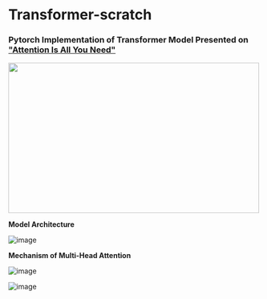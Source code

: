 # Transformer-scratch
### Pytorch Implementation of Transformer Model Presented on ["Attention Is All You Need"](https://arxiv.org/pdf/1706.03762.pdf)
<img src="imgs/attention-title" width="500" height="300"></img>

**Model Architecture**

![image](https://user-images.githubusercontent.com/69974410/182133960-f80a645d-e2df-46fc-aa91-1d8a0d5a0af4.png)



**Mechanism of Multi-Head Attention**

![image](https://user-images.githubusercontent.com/69974410/185332384-fae1ea8f-3f97-4e14-8072-04a19d0176d7.png)

![image](https://user-images.githubusercontent.com/69974410/185332509-f452d2d9-5037-4358-83a9-acfa70357756.png)
